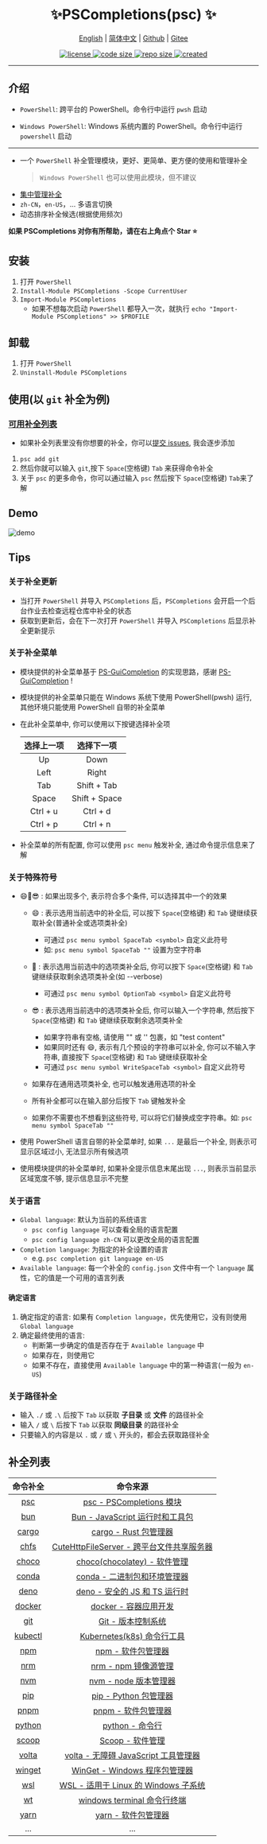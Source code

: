 <p align="center">
    <h1 align="center">✨PSCompletions(psc) ✨</h1>
</p>

<p align="center">
    <a href="README.md">English</a> |
    <a href="README-CN.md">简体中文</a> |
    <a href="https://github.com/abgox/PSCompletions">Github</a> |
    <a href="https://gitee.com/abgox/PSCompletions">Gitee</a>
</p>

<p align="center">
    <a href="https://github.com/abgox/PSCompletions/blob/main/LICENSE">
        <img src="https://img.shields.io/github/license/abgox/PSCompletions" alt="license" />
    </a>
    <a href="https://img.shields.io/github/languages/code-size/abgox/PSCompletions.svg">
        <img src="https://img.shields.io/github/languages/code-size/abgox/PSCompletions.svg" alt="code size" />
    </a>
    <a href="https://img.shields.io/github/repo-size/abgox/PSCompletions.svg">
        <img src="https://img.shields.io/github/repo-size/abgox/PSCompletions.svg" alt="repo size" />
    </a>
    <a href="https://github.com/abgox/PSCompletions">
        <img src="https://img.shields.io/badge/created-2023--8--15-blue" alt="created" />
    </a>
</p>

---

## 介绍

-   `PowerShell`: 跨平台的 PowerShell。命令行中运行 `pwsh` 启动

-   `Windows PowerShell`: Windows 系统内置的 PowerShell。命令行中运行 `powershell` 启动

---

-   一个 `PowerShell` 补全管理模块，更好、更简单、更方便的使用和管理补全
    > `Windows PowerShell` 也可以使用此模块，但不建议
-   [集中管理补全](#补全列表 '点击查看可添加补全列表！')
-   `zh-CN`，`en-US`，... 多语言切换
-   动态排序补全候选(根据使用频次)

**如果 PSCompletions 对你有所帮助，请在右上角点个 Star ⭐**

## 安装

1. 打开 `PowerShell`
2. `Install-Module PSCompletions -Scope CurrentUser`
3. `Import-Module PSCompletions`
    - 如果不想每次启动 `PowerShell` 都导入一次，就执行 `echo "Import-Module PSCompletions" >> $PROFILE`

## 卸载

1. 打开 `PowerShell`
2. `Uninstall-Module PSCompletions`

## 使用(以 `git` 补全为例)

### [可用补全列表](#补全列表 '当前可添加的所有补全，更多的补全正在添加中！')

-   如果补全列表里没有你想要的补全，你可以[提交 issues](https://github.com/abgox/PSCompletions/issues '点击提交 issues'), 我会逐步添加

1. `psc add git`
2. 然后你就可以输入 `git`,按下 `Space`(空格键) `Tab` 来获得命令补全
3. 关于 `psc` 的更多命令，你可以通过输入 `psc` 然后按下 `Space`(空格键) `Tab`来了解

## Demo

![demo](https://abgop.netlify.app/pscompletions/demo.gif)

## Tips

### 关于补全更新

-   当打开 `PowerShell` 并导入 `PSCompletions` 后，`PSCompletions` 会开启一个后台作业去检查远程仓库中补全的状态
-   获取到更新后，会在下一次打开 `PowerShell` 并导入 `PSCompletions` 后显示补全更新提示

### 关于补全菜单

-   模块提供的补全菜单基于 [PS-GuiCompletion](https://github.com/nightroman/PS-GuiCompletion) 的实现思路，感谢 [PS-GuiCompletion](https://github.com/nightroman/PS-GuiCompletion) !
-   模块提供的补全菜单只能在 Windows 系统下使用 PowerShell(pwsh) 运行, 其他环境只能使用 PowerShell 自带的补全菜单
-   在此补全菜单中, 你可以使用以下按键选择补全项

    | 选择上一项 |  选择下一项   |
    | :--------: | :-----------: |
    |     Up     |     Down      |
    |    Left    |     Right     |
    |    Tab     |  Shift + Tab  |
    |   Space    | Shift + Space |
    |  Ctrl + u  |   Ctrl + d    |
    |  Ctrl + p  |   Ctrl + n    |

-   补全菜单的所有配置, 你可以使用 `psc menu` 触发补全, 通过命令提示信息来了解

### 关于特殊符号

-   😄🤔😎 : 如果出现多个, 表示符合多个条件, 可以选择其中一个的效果

    -   😄 : 表示选用当前选中的补全后, 可以按下 `Space`(空格键) 和 `Tab` 键继续获取补全(普通补全或选项类补全)
        -   可通过 `psc menu symbol SpaceTab <symbol>` 自定义此符号
        -   如: `psc menu symbol SpaceTab ""` 设置为空字符串
    -   🤔 : 表示选用当前选中的选项类补全后, 你可以按下 `Space`(空格键) 和 `Tab` 键继续获取剩余选项类补全(如 --verbose)
        -   可通过 `psc menu symbol OptionTab <symbol>` 自定义此符号
    -   😎 : 表示选用当前选中的选项类补全后, 你可以输入一个字符串, 然后按下 `Space`(空格键) 和 `Tab` 键继续获取剩余选项类补全

        -   如果字符串有空格, 请使用 "" 或 '' 包裹，如 "test content"
        -   如果同时还有 😄, 表示有几个预设的字符串可以补全, 你可以不输入字符串, 直接按下 `Space`(空格键) 和 `Tab` 键继续获取补全
        -   可通过 `psc menu symbol WriteSpaceTab <symbol>` 自定义此符号

    -   如果存在通用选项类补全, 也可以触发通用选项的补全
    -   所有补全都可以在输入部分后按下 `Tab` 键触发补全
    -   如果你不需要也不想看到这些符号, 可以将它们替换成空字符串。如: `psc menu symbol SpaceTab ""`

-   使用 PowerShell 语言自带的补全菜单时, 如果 `...` 是最后一个补全, 则表示可显示区域过小, 无法显示所有候选项
-   使用模块提供的补全菜单时, 如果补全提示信息末尾出现 `...`, 则表示当前显示区域宽度不够, 提示信息显示不完整

### 关于语言

-   `Global language`: 默认为当前的系统语言
    -   `psc config language` 可以查看全局的语言配置
    -   `psc config language zh-CN` 可以更改全局的语言配置
-   `Completion language`: 为指定的补全设置的语言
    -   e.g. `psc completion git language en-US`
-   `Available language`: 每一个补全的 `config.json` 文件中有一个 `language` 属性，它的值是一个可用的语言列表

#### 确定语言

1. 确定指定的语言: 如果有 `Completion language`，优先使用它，没有则使用 `Global language`
2. 确定最终使用的语言:
    - 判断第一步确定的值是否存在于 `Available language` 中
    - 如果存在，则使用它
    - 如果不存在，直接使用 `Available language` 中的第一种语言(一般为 `en-US`)

### 关于路径补全

-   输入 `./` 或 `.\` 后按下 `Tab` 以获取 **子目录** 或 **文件** 的路径补全
-   输入 `/` 或 `\` 后按下 `Tab` 以获取 **同级目录** 的路径补全
-   只要输入的内容是以 `.` 或 `/` 或 `\` 开头的，都会去获取路径补全

## 补全列表

|            命令补全             |                                       命令来源                                       |
| :-----------------------------: | :----------------------------------------------------------------------------------: |
|     [psc](/completions/psc)     | [psc - PSCompletions 模块](https://www.powershellgallery.com/packages/PSCompletions) |
|     [bun](/completions/bun)     |                  [Bun - JavaScript 运行时和工具包](https://bun.sh)                   |
|   [cargo](/completions/cargo)   |              [cargo - Rust 包管理器](https://rustwiki.org/zh-CN/cargo)               |
|    [chfs](/completions/chfs)    |          [CuteHttpFileServer - 跨平台文件共享服务器](http://iscute.cn/chfs)          |
|   [choco](/completions/choco)   |                [choco(chocolatey) - 软件管理](https://chocolatey.org)                |
|   [conda](/completions/conda)   |            [conda - 二进制包和环境管理器](https://github.com/conda/conda)            |
|    [deno](/completions/deno)    |                  [deno - 安全的 JS 和 TS 运行时](https://deno.com)                   |
|  [docker](/completions/docker)  |                   [docker - 容器应用开发](https://www.docker.com)                    |
|     [git](/completions/git)     |                      [Git - 版本控制系统](https://git-scm.com)                       |
| [kubectl](/completions/kubectl) |              [Kubernetes(k8s) 命令行工具](https://kubernetes.io/zh-cn)               |
|     [npm](/completions/npm)     |                     [npm - 软件包管理器](https://www.npmjs.com)                      |
|     [nrm](/completions/nrm)     |                 [nrm - npm 镜像源管理](https://github.com/Pana/nrm)                  |
|     [nvm](/completions/nvm)     |                [nvm - node 版本管理器](https://github.com/nvm-sh/nvm)                |
|     [pip](/completions/pip)     |                 [pip - Python 包管理器](https://github.com/pypa/pip)                 |
|    [pnpm](/completions/pnpm)    |                      [pnpm - 软件包管理器](https://www.pnpm.cn)                      |
|  [python](/completions/python)  |                      [python - 命令行](https://www.python.org)                       |
|   [scoop](/completions/scoop)   |                         [Scoop - 软件管理](https://scoop.sh)                         |
|   [volta](/completions/volta)   |               [volta - 无障碍 JavaScript 工具管理器](https://volta.sh)               |
|  [winget](/completions/winget)  |       [WinGet - Windows 程序包管理器](https://github.com/microsoft/winget-cli)       |
|     [wsl](/completions/wsl)     |       [WSL - 适用于 Linux 的 Windows 子系统](https://github.com/microsoft/WSL)       |
|      [wt](/completions/wt)      |         [windows terminal 命令行终端](https://github.com/microsoft/terminal)         |
|    [yarn](/completions/yarn)    |                [yarn - 软件包管理器](https://classic.yarnpkg.com/en)                 |
|               ...               |                                         ...                                          |

